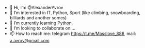 - 👋 Hi, I’m @AlexanderAvrov
- 👀 I’m interested in IT, Python, Sport (like climbing, snowboarding, billiards and another somes)
- 🌱 I’m currently learning Python.
- 💞️ I’m looking to collaborate on ...
- 📫 How to reach me: telegram https://t.me/Masslove_888, mail: a.avrov@gmail.com

<!---
AlexanderAvrov/AlexanderAvrov is a ✨ special ✨ repository because its `README.md` (this file) appears on your GitHub profile.
You can click the Preview link to take a look at your changes.
--->
